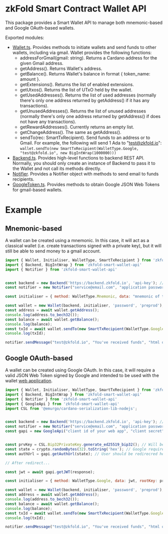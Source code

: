 # zkFold Smart Contract Wallet API 

This package provides a Smart Wallet API to manage both mnemonic-based and Google OAuth-based wallets.

Exported modules:
* [Wallet.ts](src/Wallet.ts). Provides methods to initiate wallets and send funds to other wallets, including via gmail. Wallet provides the following functions:
    * addressForGmail(gmail: string). Returns a Cardano address for the given Gmail address.
    * getAddress(). Returns Wallet's address.
    * getBalance(). Returns Wallet's balance in format { token_name: amount }.
    * getExtensions(). Returns the list of enabled extensions.
    * getUtxos(). Returns the list of UTxO held by the wallet.
    * getUsedAddresses(). Returns the list of used addresses (normally there's only one address returned by getAddress() if it has any transactions).
    * getUnusedAddresses(). Returns the list of unused addresses (normally there's only one address returned by getAddress() if does not have any transactions).
    * getRewardAddresses(). Currently returns an empty list.
    * getChangeAddress(). The same as getAddress().
    * sendTo(rec: SmartTxRecipient). Send funds to an address or to Gmail. For example, the following will send 1 Ada to "test@zkfold.io": ```wallet.sendTo(new SmartTxRecipient(WalletType.Google, "test@zkfold.io", new BigIntWrap(1000000)))```
* [Backend.ts](src/Backend.ts). Provides high-level functions to backend REST API. Normally, you should only create an instance of Backend to pass it to the Wallet and not call its methods directly. 
* [Notifier](src/Notifier.ts). Provides a Notifier object with methods to send email to funds recipients. 
* [GoogleToken.ts](src/GoogleToken.ts). Provides methods to obtain Google JSON Web Tokens for gmail-based wallets.

# Example

## Mnemonic-based

A wallet can be created using a mnemonic. In this case, it will act as a classical wallet (i.e. create transactions signed with a private key), but it will still be able to send money to a gmail account.

```javascript
import { Wallet, Initialiser, WalletType, SmartTxRecipient } from 'zkfold-smart-wallet-api';
import { Backend, BigIntWrap } from 'zkfold-smart-wallet-api'
import { Notifier } from 'zkfold-smart-wallet-api'


const backend = new Backend('https://backend.zkfold.io', 'api-key'); // To communicate with the backend
const notifier = new Notifier("service@email.com", "application password"); // This will be used to send emails to the recipient

const initialiser = { method: WalletType.Mnemonic, data: "mnemonic of the wallet ..." };

const wallet = new Wallet(backend, initialiser, 'password', 'preprod'); // A Wallet is created with Backend, wallet type parameters, optional password and network type.
const address = await wallet.getAddress();
console.log(address.to_bech32());
const balance = await wallet.getBalance();
console.log(balance);
const txId = await wallet.sendTo(new SmartTxRecipient(WalletType.Google, "test@zkfold.io", new BigIntWrap(1000000)));
console.log(txId);

notifier.sendMessage("test@zkfold.io", "You've received funds", "html of the message body"); // Notify the recipient
```

## Google OAuth-based

A wallet can be created using Google OAuth. In this case, it will require a valid JSON Web Token signed by Google and intended to be used with the wallet [web application](https://console.cloud.google.com/welcome/new).


```javascript
import { Wallet, Initialiser, WalletType, SmartTxRecipient } from 'zkfold-smart-wallet-api';
import { Backend, BigIntWrap } from 'zkfold-smart-wallet-api'
import { Notifier } from 'zkfold-smart-wallet-api'
import { GoogleApi } from 'zkfold-smart-wallet-api'
import CSL from '@emurgo/cardano-serialization-lib-nodejs';


const backend = new Backend('https://backend.zkfold.io', 'api-key'); // To communicate with the backend
const notifier = new Notifier("service@email.com", "application password"); // This will be used to send emails to the recipient
const gapi = new GoogleApi("client id of your web app", "client secret", "redirect url");


const prvKey = CSL.Bip32PrivateKey.generate_ed25519_bip32(); // Will be used to mint a token and sign transactions
const state = crypto.randomBytes(32).toString('hex'); // Google requires to use state to avoid CSRF attacks
const authUrl = gapi.getAuthUrl(state); // User should be redirecred here to obtain a JSON Web Token

// After redirect...

const jwt = await gapi.getJWT(response);

const initialiser = { method: WalletType.Google, data: jwt, rootKey: prvKey };

const wallet = new Wallet(backend, initialiser, 'password', 'preprod'); // The Wallet can be used exactly as before, there's nothing new from a user's perspective 
const address = await wallet.getAddress();
console.log(address.to_bech32());
const balance = await wallet.getBalance();
console.log(balance);
const txId = await wallet.sendTo(new SmartTxRecipient(WalletType.Google, "test@zkfold.io", new BigIntWrap(1000000)));
console.log(txId);

notifier.sendMessage("test@zkfold.io", "You've received funds", "html of the message body"); // Notify the recipient
```
